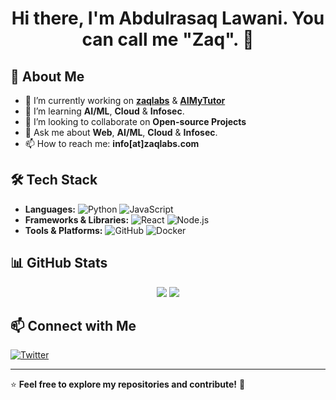 <h1 align="center">Hi there, I'm Abdulrasaq Lawani. You can call me "Zaq". 👋</h1>

## 🚀 About Me  
- 🔭 I’m currently working on **[zaqlabs](https://www.zaqlabs.com)** & **[AIMyTutor](https://www.aimytutor.com)**
- 🌱 I’m learning **AI/ML**, **Cloud** & **Infosec**.
- 👯 I’m looking to collaborate on **Open-source Projects**
- 💬 Ask me about **Web**, **AI/ML**, **Cloud** & **Infosec**.
- 📫 How to reach me: **info[at]zaqlabs.com**

## 🛠️ Tech Stack  
- **Languages:** ![Python](https://img.shields.io/badge/Python-3776AB?style=for-the-badge&logo=python&logoColor=white) ![JavaScript](https://img.shields.io/badge/JavaScript-F7DF1E?style=for-the-badge&logo=javascript&logoColor=black)
- **Frameworks & Libraries:** ![React](https://img.shields.io/badge/React-20232A?style=for-the-badge&logo=react&logoColor=61DAFB) ![Node.js](https://img.shields.io/badge/Node.js-43853D?style=for-the-badge&logo=node.js&logoColor=white)
- **Tools & Platforms:** ![GitHub](https://img.shields.io/badge/GitHub-181717?style=for-the-badge&logo=github&logoColor=white) ![Docker](https://img.shields.io/badge/Docker-2496ED?style=for-the-badge&logo=docker&logoColor=white)

## 📊 GitHub Stats  
<p align="center">
  <img src="https://github-readme-stats.vercel.app/api?username=sheunl&show_icons=true&theme=github_dark&hide_border=true" />
  <img src="https://github-readme-streak-stats.herokuapp.com/?user=sheunl&theme=github_dark&hide_border=true" />
</p>

## 📫 Connect with Me   
[![Twitter](https://img.shields.io/badge/Twitter-1DA1F2?style=for-the-badge&logo=twitter&logoColor=white)](https://twitter.com/zaqtl)

---
⭐️ **Feel free to explore my repositories and contribute!** 🚀
